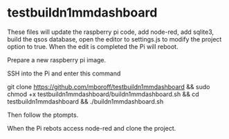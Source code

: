 # testbuildn1mmdashboard

These files will update the raspberry pi code, add node-red, add sqlite3, build the qsos database, 
open the editor to settings.js to modify the project option to true. When the edit is completed the Pi will reboot.

Prepare a new raspberry pi image.

SSH into the Pi and enter this command

git clone https://github.com/mboroff/testbuildn1mmdashboard && sudo chmod +x testbuildn1mmdashboard/buildn1mmdashboard.sh  &&  cd testbuildn1mmdashboard && ./buildn1mmdashboard.sh

Then follow the ptompts.

When the Pi rebots access node-red and clone the project.

